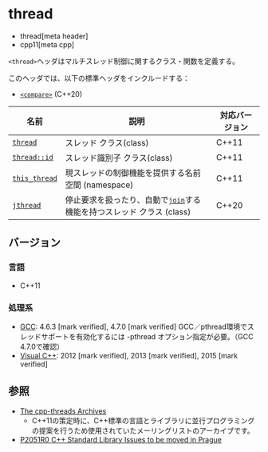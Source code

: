 # thread
* thread[meta header]
* cpp11[meta cpp]

`<thread>`ヘッダはマルチスレッド制御に関するクラス・関数を定義する。

このヘッダでは、以下の標準ヘッダをインクルードする：

- [`<compare>`](compare.md) (C++20)


| 名前 | 説明 | 対応バージョン |
|------------------------------------------|------------------------------|-------|
| [`thread`](thread/thread.md)           | スレッド クラス(class)       | C++11 |
| [`thread::id`](thread/thread/id.md)    | スレッド識別子 クラス(class) | C++11 |
| [`this_thread`](thread/this_thread.md) | 現スレッドの制御機能を提供する名前空間 (namespace) | C++11 |
| [`jthread`](thread/jthread.md) | 停止要求を扱ったり、自動で[`join`](thread/jthread/join.md)する機能を持つスレッド クラス (class) | C++20 |


## バージョン
### 言語
- C++11

### 処理系
- [GCC](/implementation.md#gcc): 4.6.3 [mark verified], 4.7.0 [mark verified]
     GCC／pthread環境でスレッドサポートを有効化するには -pthread オプション指定が必要。（GCC 4.7.0で確認）
- [Visual C++](/implementation.md#visual_cpp): 2012 [mark verified], 2013 [mark verified], 2015 [mark verified]

## 参照
- [The cpp-threads Archives](https://www.decadent.org.uk/pipermail/cpp-threads/)
    - C++11の策定時に、C++標準の言語とライブラリに並行プログラミングの提案を行うため使用されていたメーリングリストのアーカイブです。
- [P2051R0 C++ Standard Library Issues to be moved in Prague](http://www.open-std.org/jtc1/sc22/wg21/docs/papers/2020/p2051r0.html)

